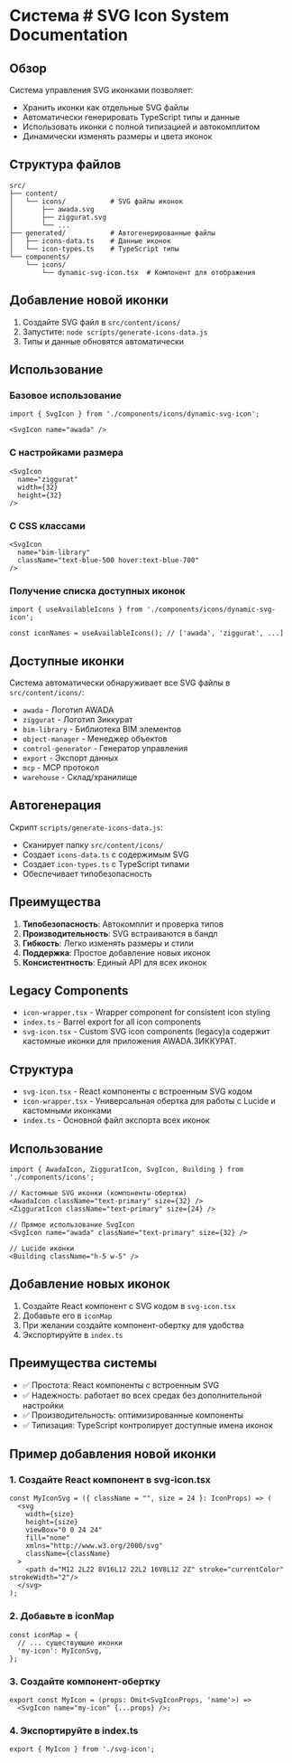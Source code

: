 # Система # SVG Icon System Documentation

## Обзор

Система управления SVG иконками позволяет:
- Хранить иконки как отдельные SVG файлы
- Автоматически генерировать TypeScript типы и данные
- Использовать иконки с полной типизацией и автокомплитом
- Динамически изменять размеры и цвета иконок

## Структура файлов

```
src/
├── content/
│   └── icons/           # SVG файлы иконок
│       ├── awada.svg
│       ├── ziggurat.svg
│       └── ...
├── generated/           # Автогенерированные файлы
│   ├── icons-data.ts    # Данные иконок
│   └── icon-types.ts    # TypeScript типы
└── components/
    └── icons/
        └── dynamic-svg-icon.tsx  # Компонент для отображения
```

## Добавление новой иконки

1. Создайте SVG файл в `src/content/icons/`
2. Запустите: `node scripts/generate-icons-data.js`
3. Типы и данные обновятся автоматически

## Использование

### Базовое использование
```tsx
import { SvgIcon } from './components/icons/dynamic-svg-icon';

<SvgIcon name="awada" />
```

### С настройками размера
```tsx
<SvgIcon 
  name="ziggurat" 
  width={32} 
  height={32} 
/>
```

### С CSS классами
```tsx
<SvgIcon 
  name="bim-library" 
  className="text-blue-500 hover:text-blue-700" 
/>
```

### Получение списка доступных иконок
```tsx
import { useAvailableIcons } from './components/icons/dynamic-svg-icon';

const iconNames = useAvailableIcons(); // ['awada', 'ziggurat', ...]
```

## Доступные иконки

Система автоматически обнаруживает все SVG файлы в `src/content/icons/`:

- `awada` - Логотип AWADA
- `ziggurat` - Логотип Зиккурат  
- `bim-library` - Библиотека BIM элементов
- `object-manager` - Менеджер объектов
- `control-generator` - Генератор управления
- `export` - Экспорт данных
- `mcp` - MCP протокол
- `warehouse` - Склад/хранилище

## Автогенерация

Скрипт `scripts/generate-icons-data.js`:
- Сканирует папку `src/content/icons/`
- Создает `icons-data.ts` с содержимым SVG
- Создает `icon-types.ts` с TypeScript типами
- Обеспечивает типобезопасность

## Преимущества

1. **Типобезопасность**: Автокомплит и проверка типов
2. **Производительность**: SVG встраиваются в бандл
3. **Гибкость**: Легко изменять размеры и стили
4. **Поддержка**: Простое добавление новых иконок
5. **Консистентность**: Единый API для всех иконок

## Legacy Components

- `icon-wrapper.tsx` - Wrapper component for consistent icon styling
- `index.ts` - Barrel export for all icon components  
- `svg-icon.tsx` - Custom SVG icon components (legacy)а содержит кастомные иконки для приложения AWADA.ЗИККУРАТ.

## Структура

- `svg-icon.tsx` - React компоненты с встроенным SVG кодом
- `icon-wrapper.tsx` - Универсальная обертка для работы с Lucide и кастомными иконками  
- `index.ts` - Основной файл экспорта всех иконок

## Использование

```tsx
import { AwadaIcon, ZigguratIcon, SvgIcon, Building } from './components/icons';

// Кастомные SVG иконки (компоненты-обертки)
<AwadaIcon className="text-primary" size={32} />
<ZigguratIcon className="text-primary" size={24} />

// Прямое использование SvgIcon
<SvgIcon name="awada" className="text-primary" size={32} />

// Lucide иконки
<Building className="h-5 w-5" />
```

## Добавление новых иконок

1. Создайте React компонент с SVG кодом в `svg-icon.tsx`
2. Добавьте его в `iconMap`
3. При желании создайте компонент-обертку для удобства
4. Экспортируйте в `index.ts`

## Преимущества системы

- ✅ Простота: React компоненты с встроенным SVG
- ✅ Надежность: работает во всех средах без дополнительной настройки
- ✅ Производительность: оптимизированные компоненты
- ✅ Типизация: TypeScript контролирует доступные имена иконок

## Пример добавления новой иконки

### 1. Создайте React компонент в svg-icon.tsx
```tsx
const MyIconSvg = ({ className = "", size = 24 }: IconProps) => (
  <svg
    width={size}
    height={size}
    viewBox="0 0 24 24"
    fill="none"
    xmlns="http://www.w3.org/2000/svg"
    className={className}
  >
    <path d="M12 2L22 8V16L12 22L2 16V8L12 2Z" stroke="currentColor" strokeWidth="2"/>
  </svg>
);
```

### 2. Добавьте в iconMap
```tsx
const iconMap = {
  // ... существующие иконки
  'my-icon': MyIconSvg,
};
```

### 3. Создайте компонент-обертку
```tsx
export const MyIcon = (props: Omit<SvgIconProps, 'name'>) => 
  <SvgIcon name="my-icon" {...props} />;
```

### 4. Экспортируйте в index.ts
```tsx
export { MyIcon } from './svg-icon';
```